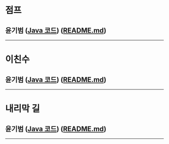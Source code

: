 # 점프

## 윤기범 ([Java 코드](백준_점프_윤기범.java)) ([README.md](src/점프_윤기범.md))

<hr>

# 이친수
## 윤기범 ([Java 코드](백준_이친수_윤기범.java)) ([README.md](src/이친수_윤기범.md))

<hr>

# 내리막 길
## 윤기범 ([Java 코드](백준_내리막길_윤기범.java)) ([README.md](src/_윤기범.md))

<hr>
